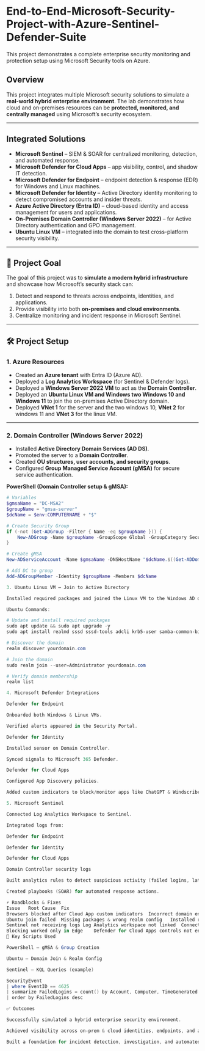 # End-to-End-Microsoft-Security-Project-with-Azure-Sentinel-Defender-Suite
This project demonstrates a complete enterprise security monitoring and protection setup using Microsoft Security tools on Azure.

##  Overview  
This project integrates multiple Microsoft security solutions to simulate a **real-world hybrid enterprise environment**. The lab demonstrates how cloud and on-premises resources can be **protected, monitored, and centrally managed** using Microsoft’s security ecosystem.  

---

##  Integrated Solutions  
- **Microsoft Sentinel** – SIEM & SOAR for centralized monitoring, detection, and automated response.  
- **Microsoft Defender for Cloud Apps** – app visibility, control, and shadow IT detection.  
- **Microsoft Defender for Endpoint** – endpoint detection & response (EDR) for Windows and Linux machines.  
- **Microsoft Defender for Identity** – Active Directory identity monitoring to detect compromised accounts and insider threats.  
- **Azure Active Directory (Entra ID)** – cloud-based identity and access management for users and applications.  
- **On-Premises Domain Controller (Windows Server 2022)** – for Active Directory authentication and GPO management.  
- **Ubuntu Linux VM** – integrated into the domain to test cross-platform security visibility.  
---

## 🎯 Project Goal  
The goal of this project was to **simulate a modern hybrid infrastructure** and showcase how Microsoft’s security stack can:  
1. Detect and respond to threats across endpoints, identities, and applications.  
2. Provide visibility into both **on-premises and cloud environments**.  
3. Centralize monitoring and incident response in Microsoft Sentinel.  

---

## 🛠️ Project Setup  

### **1. Azure Resources**
- Created an **Azure tenant** with Entra ID (Azure AD).  
- Deployed a **Log Analytics Workspace** (for Sentinel & Defender logs).  
- Deployed a **Windows Server 2022 VM** to act as the **Domain Controller**.  
- Deployed an **Ubuntu Linux VM and Windows two Windows 10 and Windows 11** to join the on-premises Active Directory domain.
- Deployed **VNet 1** for the server and the two windows 10, **VNet 2** for windows 11 and **VNet 3** for the linux VM.

---

### **2. Domain Controller (Windows Server 2022)**
- Installed **Active Directory Domain Services (AD DS)**.  
- Promoted the server to a **Domain Controller**.  
- Created **OU structures, user accounts, and security groups**.  
- Configured **Group Managed Service Account (gMSA)** for secure service authentication.  

**PowerShell (Domain Controller setup & gMSA):**
```powershell
# Variables
$gmsaName = "DC-MSA2"
$groupName = "gmsa-server"
$dcName = $env:COMPUTERNAME + "$"

# Create Security Group
if (-not (Get-ADGroup -Filter { Name -eq $groupName })) {
    New-ADGroup -Name $groupName -GroupScope Global -GroupCategory Security
}

# Create gMSA
New-ADServiceAccount -Name $gmsaName -DNSHostName "$dcName.$((Get-ADDomain).DNSRoot)" -PrincipalsAllowedToRetrieveManagedPassword $groupName

# Add DC to group
Add-ADGroupMember -Identity $groupName -Members $dcName

3. Ubuntu Linux VM – Join to Active Directory

Installed required packages and joined the Linux VM to the Windows AD domain.

Ubuntu Commands:

# Update and install required packages
sudo apt update && sudo apt upgrade -y
sudo apt install realmd sssd sssd-tools adcli krb5-user samba-common-bin -y

# Discover the domain
realm discover yourdomain.com

# Join the domain
sudo realm join --user=Administrator yourdomain.com

# Verify domain membership
realm list

4. Microsoft Defender Integrations

Defender for Endpoint

Onboarded both Windows & Linux VMs.

Verified alerts appeared in the Security Portal.

Defender for Identity

Installed sensor on Domain Controller.

Synced signals to Microsoft 365 Defender.

Defender for Cloud Apps

Configured App Discovery policies.

Added custom indicators to block/monitor apps like ChatGPT & Windscribe.

5. Microsoft Sentinel

Connected Log Analytics Workspace to Sentinel.

Integrated logs from:

Defender for Endpoint

Defender for Identity

Defender for Cloud Apps

Domain Controller security logs

Built analytics rules to detect suspicious activity (failed logins, lateral movement, etc.).

Created playbooks (SOAR) for automated response actions.

⚡ Roadblocks & Fixes
Issue	Root Cause	Fix
Browsers blocked after Cloud App custom indicators	Incorrect domain entries in indicators	Corrected wildcard domain format (*.example.com)
Ubuntu join failed	Missing packages & wrong realm config	Installed realmd & verified DNS resolution before joining
Sentinel not receiving logs	Log Analytics workspace not linked	Connected Sentinel to existing workspace
Blocking worked only in Edge	Defender for Cloud Apps controls not enforced across browsers	Enforced via network protection & endpoint integration
📜 Key Scripts Used

PowerShell – gMSA & Group Creation

Ubuntu – Domain Join & Realm Config

Sentinel – KQL Queries (example)

SecurityEvent
| where EventID == 4625
| summarize FailedLogins = count() by Account, Computer, TimeGenerated
| order by FailedLogins desc

✅ Outcomes

Successfully simulated a hybrid enterprise security environment.

Achieved visibility across on-prem & cloud identities, endpoints, and applications.

Built a foundation for incident detection, investigation, and automated response using Sentinel.

